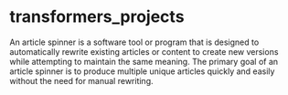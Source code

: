 # transformers_projects
An article spinner is a software tool or program that is designed to automatically rewrite existing articles or content
to create new versions while attempting to maintain the same meaning.
The primary goal of an article spinner is to produce multiple unique articles quickly and easily without the need for manual rewriting.
